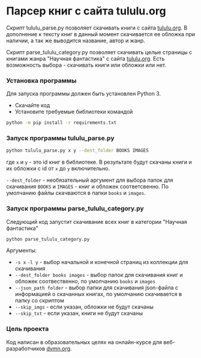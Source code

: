# Парсер книг с сайта tululu.org

Cкрипт tululu_parse.py позволяет скачивать книги с сайта [tululu.org](https://tululu.org). В дополнение к тексту книг в данный момент скачивается ее обложка при наличии, а так же выводится название, автор и жанр.

Скрипт parse_tululu_category.py позволяет скачивать целые страницы с книгами жанра "Научная фантастика" с сайта [tululu.org](https://tululu.org). Есть возможность выбора - скачивать книги или обложки или нет.

### Установка программы

Для запуска программы должен быть установлен Python 3.

* Скачайте код
* Установите требуемые библиотеки командой
```bash
python -m pip install -r requirements.txt
```

### Запуск программы tululu_parse.py

```bash
python tululu_parse.py x y --dest_folder BOOKS IMAGES
```
где `x` и `y` - это id книг в библиотеке. В результате будут скачаны книги и их обложки с id от `x` до `y` включительно.

`--dest_folder` - необязательный аргумент для выбора папок для скачивания `BOOKS` и `IMAGES` - книг и обложек соответсвенно. По умолчанию файлы скачваются в папки `books` и `images`.

### Запуск программы parse_tululu_category.py

Следующий код запустит скачивание всех книг в категории "Научная фантастика"
```bash
python parse_tululu_category.py
```

Аргументы:
* `-s x` `-l y` - выбор начальной и конечной страниц из коллекции для скачивания
* `--dest_folder books images` - выбор папок для скачивания книг и обложек соотвественно, по умолчанию `books` и `images`
* `--json_path folder` - выбор папки для скачивания json-файла с информацией о скачанных книгах, по умолчанию скачивается в папку со скриптом
* `--skip_imgs` - если указан, обложки не будут скачаны
* `--skip_txt` - если указан, книги не будут скачаны

### Цель проекта

Код написан в образовательных целях на онлайн-курсе для веб-разработчиков [dvmn.org](https://dvmn.org/).
